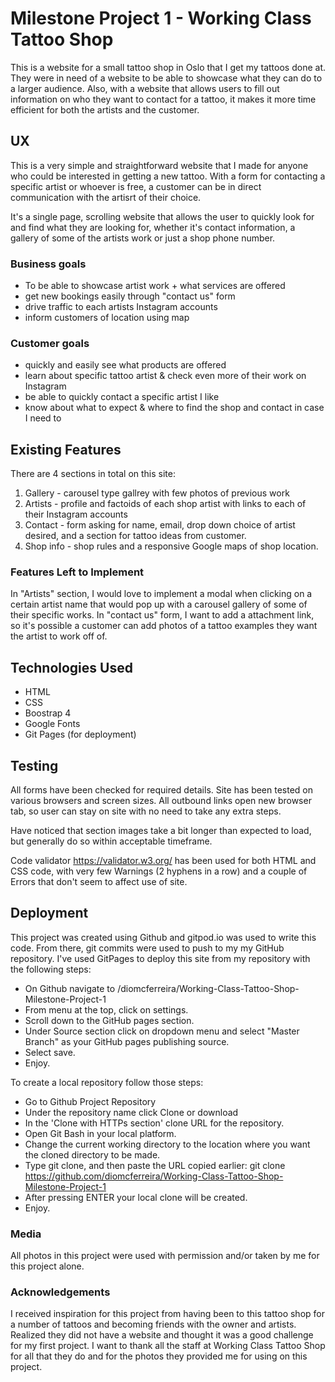 # Milestone Project 1 - Working Class Tattoo Shop

This is a website for a small tattoo shop in Oslo that I get my tattoos done at. They were in need of a website to be able to showcase what they can do to a larger audience. 
Also, with a website that allows users to fill out information on who they want to contact for a tattoo, it makes it more time efficient for both the artists and the customer.
 
## UX
 
This is a very simple and straightforward  website that I made for anyone who could be interested in getting a new tattoo. With a form for contacting a specific artist or whoever is free, a customer can be in direct communication with the artisrt of their choice.

It's a single page, scrolling website that allows the user to quickly look for and find what they are looking for, whether it's contact information, a gallery of some of the artists work or just a shop phone number.

### Business goals

- To be able to showcase artist work + what services are offered
- get new bookings easily through "contact us" form
- drive traffic to each artists Instagram accounts
- inform customers of location using map

### Customer goals

- quickly and easily see what products are offered
- learn about specific tattoo artist & check even more of their work on Instagram
- be able to quickly contact a specific artist I like
- know about what to expect & where to find the shop and contact in case I need to

## Existing Features

There are 4 sections in total on this site:
1. Gallery - carousel type gallrey with few photos of previous work
2. Artists - profile and factoids of each shop artist with links to each of their Instagram accounts
3. Contact - form asking for name, email, drop down choice of artist desired, and a section for tattoo ideas from customer.
4. Shop info - shop rules and a responsive Google maps of shop location.

### Features Left to Implement

In "Artists" section, I would love to implement a modal when clicking on a certain artist name that would pop up with a carousel gallery of some of their specific works.
In "contact us" form, I want to add a attachment link, so it's possible a customer can add photos of a tattoo examples they want the artist to work off of.


## Technologies Used

- HTML 
- CSS
- Boostrap 4
- Google Fonts
- Git Pages (for deployment)


## Testing

All forms have been checked for required details.
Site has been tested on various browsers and screen sizes.
All outbound links open new browser tab, so user can stay on site with no need to take any extra steps.

Have noticed that section images take a bit longer than expected to load, but generally do so within acceptable timeframe.

Code validator https://validator.w3.org/ has been used for both HTML and CSS code, with very few Warnings (2 hyphens in a row) and a couple of Errors that don't seem to affect use of site.

## Deployment

This project was created using Github and gitpod.io was used to write this code. From there, git commits were used to push to my my GitHub repository.
I've used GitPages to deploy this site from my repository with the following steps:

- On Github navigate to /diomcferreira/Working-Class-Tattoo-Shop-Milestone-Project-1
- From menu at the top, click on settings.
- Scroll down to the GitHub pages section.
- Under Source section click on dropdown menu and select "Master Branch" as your GitHub pages publishing source.
- Select save.
- Enjoy.

To create a local repository follow those steps:

- Go to Github Project Repository
- Under the repository name click Clone or download
- In the 'Clone with HTTPs section' clone URL for the repository.
- Open Git Bash in your local platform.
- Change the current working directory to the location where you want the cloned directory to be made.
- Type git clone, and then paste the URL copied earlier: git clone https://github.com/diomcferreira/Working-Class-Tattoo-Shop-Milestone-Project-1
- After pressing ENTER your local clone will be created.
- Enjoy.

### Media

All photos in this project were used with permission and/or taken by me for this project alone. 

### Acknowledgements

I received inspiration for this project from having been to this tattoo shop for a number of tattoos and becoming friends with the owner and artists. Realized they did not have a website and thought it was a good challenge for my first project.
I want to thank all the staff at Working Class Tattoo Shop for all that they do and for the photos they provided me for using on this project.